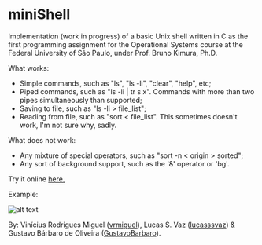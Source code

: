# miniShell

Implementation (work in progress) of a basic Unix shell written in C as the first programming assignment for the Operational Systems course at the Federal University of São Paulo, under Prof. Bruno Kimura, Ph.D.

What works:
   * Simple commands, such as "ls", "ls -li", "clear", "help", etc;
   * Piped commands, such as "ls -li | tr s x". Commands with more than two pipes simultaneously than supported;
   * Saving to file, such as "ls -li > file_list";
   * Reading from file, such as "sort < file_list". This sometimes doesn't work, I'm not sure why, sadly.
  
What does not work:
   * Any mixture of special operators, such as "sort -n < origin > sorted";
   * Any sort of background support, such as the '&' operator or 'bg'.
   

Try it online [here.](https://minishell.jsbach.repl.run/)

Example:

![alt text](https://raw.githubusercontent.com/vrmiguel/miniShell/master/print.png?token=Aiqlgm5_CHEzLbQM1BbKi-CqnWMILWeFks5cuL1BwA%3D%3D)

By:
   Vinícius Rodrigues Miguel ([vrmiguel](https://github.com/vrmiguel)), Lucas S. Vaz  ([lucasssvaz](https://github.com/lucasssvaz)) & Gustavo Bárbaro de Oliveira ([GustavoBarbaro](https://github.com/GustavoBarbaro)).
